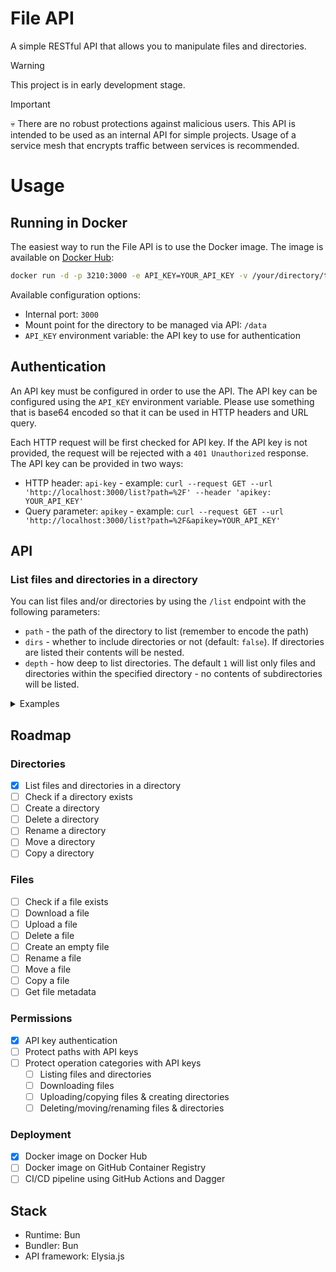 # File API
A simple RESTful API that allows you to manipulate files and directories.

> [!WARNING]
> This project is in early development stage.

> [!IMPORTANT]
> 💀 There are no robust protections against malicious users. This API is intended to be used as an internal API for simple projects. Usage of a service mesh that encrypts traffic between services is recommended.

# Usage

## Running in Docker

The easiest way to run the File API is to use the Docker image. The image is available on [Docker Hub](https://hub.docker.com/r/xkonti/file-api):

```bash
docker run -d -p 3210:3000 -e API_KEY=YOUR_API_KEY -v /your/directory/to/mount:/data file-api:latest
```

Available configuration options:
- Internal port: `3000`
- Mount point for the directory to be managed via API: `/data`
- `API_KEY` environment variable: the API key to use for authentication

## Authentication

An API key must be configured in order to use the API. The API key can be configured using the `API_KEY` environment variable. Please use something that is base64 encoded so that it can be used in HTTP headers and URL query.

Each HTTP request will be first checked for API key. If the API key is not provided, the request will be rejected with a `401 Unauthorized` response. The API key can be provided in two ways:
- HTTP header: `api-key` - example: `curl --request GET --url 'http://localhost:3000/list?path=%2F' --header 'apikey: YOUR_API_KEY'`
- Query parameter: `apikey` - example: `curl --request GET --url 'http://localhost:3000/list?path=%2F&apikey=YOUR_API_KEY'`


## API

### List files and directories in a directory

You can list files and/or directories by using the `/list` endpoint with the following parameters:
- `path` - the path of the directory to list (remember to encode the path)
- `dirs` - whether to include directories or not (default: `false`). If directories are listed their contents will be nested.
- `depth` - how deep to list directories. The default `1` will list only files and directories within the specified directory -  no contents of subdirectories will be listed.

<details>
  <summary>Examples</summary>

- `curl --request GET --url 'http://localhost:3000/list?path=%2F'` - list only files in the root directory (`%2F` is the encoded `/`):
  ```json
  [
    {
      "name": "Expenses 2022.xlsx",
      "fullPath": "/Expenses 2022.xlsx",
      "type": "file"
    }
  ]
  ```
- `curl --request GET --url 'http://localhost:3000/list?path=%2F&dirs=true'` - list files and directories in the root directory (`%2F` is the encoded `/`):
  ```json
  [
    {
      "name": "repos",
      "fullPath": "/repos",
      "type": "dir"
    },
    {
      "name": "Expenses 2022.xlsx",
      "fullPath": "/Expenses 2022.xlsx",
      "type": "file"
    }
  ]
  ```

- `curl --request GET --url 'http://localhost:3000/list?path=%2F&dirs=true&depth=2'` - list files and directories in the root directory. Additionally increase depth to `2` so that the contents of the `repos` directory are listed:
  ```json
  [
    {
      "name": "repos",
      "fullPath": "/repos",
      "type": "dir",
      "contents": [
        {
          "name": "rusty-result-ts",
          "fullPath": "/repos/rusty-result-ts",
          "type": "dir"
        },
        {
          "name": "vue-smart-routes",
          "fullPath": "/repos/vue-smart-routes",
          "type": "dir"
        },
        {
          "name": "todo.md",
          "fullPath": "/repos/todo.md",
          "type": "file"
        },
        {
          "name": "clean-node-package-typescript",
          "fullPath": "/repos/clean-node-package-typescript",
          "type": "dir"
        },
        {
          "name": "notes.md",
          "fullPath": "/repos/notes.md",
          "type": "file"
        }
      ]
    },
    {
      "name": "Expenses 2022.xlsx",
      "fullPath": "/Expenses 2022.xlsx",
      "type": "file"
    }
  ]
  ```
- `curl --request GET --url 'http://localhost:3000/list?path=%2F&dirs=true&depth=2'` - list **only files** in the root directory. Additionally increase depth to `2` so that the contents of the `repos` directory are listed. This will present all the files as a flat list:
  ```json
  [
    {
      "name": "todo.md",
      "fullPath": "/repos/todo.md",
      "type": "file"
    },
    {
      "name": "notes.md",
      "fullPath": "/repos/notes.md",
      "type": "file"
    },
    {
      "name": "Expenses 2022.xlsx",
      "fullPath": "/Expenses 2022.xlsx",
      "type": "file"
    }
  ]
  ```
- `curl --request GET --url 'http://localhost:3000/list?path=repos%2Frusty-result.ts&dirs=true'` - list files and directories in the `repos/rusty-result.ts` directory. Additionally increase depth to `2` so that the contents of the `repos` directory are listed:
  ```json
  [
    {
      "name": "repos",
      "fullPath": "/repos",
      "type": "dir",
      "contents": [
        {
          "name": "rusty-result-ts",
          "fullPath": "/repos/rusty-result-ts",
          "type": "dir"
        },
        {
          "name": "vue-smart-routes",
          "fullPath": "/repos/vue-smart-routes",
          "type": "dir"
        },
        {
          "name": "todo.md",
          "fullPath": "/repos/todo.md",
          "type": "file"
        },
        {
          "name": "clean-node-package-typescript",
          "fullPath": "/repos/clean-node-package-typescript",
          "type": "dir"
        },
        {
          "name": "notes.md",
          "fullPath": "/repos/notes.md",
          "type": "file"
        }
      ]
    },
    {
      "name": "Expenses 2022.xlsx",
      "fullPath": "/Expenses 2022.xlsx",
      "type": "file"
    }
  ]
  ```
</details>

## Roadmap

### Directories

- [x] List files and directories in a directory
- [ ] Check if a directory exists
- [ ] Create a directory
- [ ] Delete a directory
- [ ] Rename a directory
- [ ] Move a directory
- [ ] Copy a directory

### Files

- [ ] Check if a file exists
- [ ] Download a file
- [ ] Upload a file
- [ ] Delete a file
- [ ] Create an empty file
- [ ] Rename a file
- [ ] Move a file
- [ ] Copy a file
- [ ] Get file metadata

### Permissions

- [x] API key authentication
- [ ] Protect paths with API keys
- [ ] Protect operation categories with API keys
    - [ ] Listing files and directories
    - [ ] Downloading files
    - [ ] Uploading/copying files & creating directories
    - [ ] Deleting/moving/renaming files & directories

### Deployment

- [x] Docker image on Docker Hub
- [ ] Docker image on GitHub Container Registry
- [ ] CI/CD pipeline using GitHub Actions and Dagger

## Stack

- Runtime: Bun
- Bundler: Bun
- API framework: Elysia.js